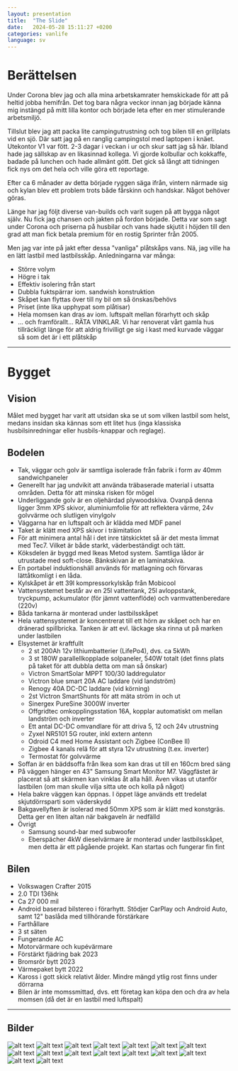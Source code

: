 ```yaml
---
layout: presentation
title:  "The Slide"
date:   2024-05-28 15:11:27 +0200
categories: vanlife
language: sv
---
```

# Berättelsen
Under Corona blev jag och alla mina arbetskamrater hemskickade för att på heltid jobba hemifrån. Det tog bara några veckor innan jag började känna mig instängd på mitt lilla kontor och började leta efter en mer stimulerande arbetsmiljö.

Tillslut blev jag att packa lite campingutrustning och tog bilen till en grillplats vid en sjö. Där satt jag på en ranglig campingstol med laptopen i knäet. Utekontor V1 var fött.
2-3 dagar i veckan i ur och skur satt jag så här. Ibland hade jag sällskap av en likasinnad kollega. Vi gjorde kolbullar och kokkaffe, badade på lunchen och hade allmänt gött. Det gick så långt att tidningen fick nys om det hela och ville göra ett reportage.

Efter ca 6 månader av detta började ryggen säga ifrån, vintern närmade sig och kylan blev ett problem trots både fårskinn och handskar. Något behöver göras.

Länge har jag följt diverse van-builds och varit sugen på att bygga något själv. Nu fick jag chansen och jakten på fordon började. Detta var som sagt under Corona och priserna på husbilar och vans hade skjutit i höjden till den grad att man fick betala premium för en rostig Sprinter från 2005.

Men jag var inte på jakt efter dessa "vanliga" plåtskåps vans. Nä, jag ville ha en lätt lastbil med lastbilsskåp. Anledningarna var många:
- Större volym
- Högre i tak
- Effektiv isolering från start
- Dubbla fuktspärrar iom. sandwish konstruktion
- Skåpet kan flyttas över till ny bil om så önskas/behövs
- Priset (inte lika upphypat som plåtisar)
- Hela momsen kan dras av iom. luftspalt mellan förarhytt och skåp
- ... och framförallt... RÄTA VINKLAR. Vi har renoverat vårt gamla hus tillräckligt länge för att aldrig frivilligt ge sig i kast med kurvade väggar så som det är i ett plåtskåp

---
# Bygget
<!-- .slide: data-background-image="/media/IMG_4445.png" -->

## Vision
Målet med bygget har varit att utsidan ska se ut som vilken lastbil som helst, medans insidan ska kännas som ett litet hus (inga klassiska husbilsinredningar eller husbils-knappar och reglage).

## Bodelen
<!-- .slide: scrollable="true" -->
- Tak, väggar och golv är samtliga isolerade från fabrik i form av 40mm sandwichpaneler
- Generellt har jag undvikit att använda träbaserade material i utsatta områden. Detta för att minska risken för mögel
- Underliggande golv är en oljehärdad plywoodskiva. Ovanpå denna ligger 3mm XPS skivor, aluminiumfolie för att reflektera värme, 24v golvvärme och slutligen vinylgolv
- Väggarna har en luftspalt och är klädda med MDF panel <!-- .element: smaller="true" -->
- Taket är klätt med XPS skivor i träimitation
- För att minimera antal hål i det inre tätskicktet så är det mesta limmat med Tec7. Vilket är både starkt, väderbeständigt och tätt.
- Köksdelen är byggd med Ikeas Metod system. Samtliga lådor är utrustade med soft-close. Bänkskivan är en laminatskiva.
- En portabel induktionshäll används för matlagning och förvaras lättåtkomligt i en låda.
- Kylskåpet är ett 39l kompressorkylskåp från Mobicool
- Vattensystemet består av en 25l vattentank, 25l avloppstank, tryckpump, ackumulator (för jämnt vattenflöde) och varmvattenberedare (220v)
- Båda tankarna är monterad under lastbilsskåpet
- Hela vattensystemet är koncentrerat till ett hörn av skåpet och har en dränerad spillbricka. Tanken är att evl. läckage ska rinna ut på marken under lastbilen
- Elsystemet är kraftfullt
  - 2 st 200Ah 12v lithiumbatterier (LifePo4), dvs. ca 5kWh
  - 3 st 180W parallellkopplade solpaneler, 540W totalt (det finns plats på taket för att dubbla detta om man så önskar)
  - Victron SmartSolar MPPT 100/30 laddregulator
  - Victron blue smart 20A AC laddare (vid landström)
  - Renogy 40A DC-DC laddare (vid körning)
  - 2st Victron SmartShunts för att mäta ström in och ut
  - Sinergex PureSine 3000W inverter
  - Offgridtec omkopplingsstation 16A, kopplar automatiskt om mellan landström och inverter
  - Ett antal DC-DC omvandlare för att driva 5, 12 och 24v utrustning
  - Zyxel NR5101 5G router, inkl extern antenn
  - Odroid C4 med Home Assistant och Zigbee (ConBee II)
  - Zigbee 4 kanals relä för att styra 12v utrustning (t.ex. inverter)
  - Termostat för golvvärme
- Soffan är en bäddsoffa från Ikea som kan dras ut till en 160cm bred säng
- På väggen hänger en 43" Samsung Smart Monitor M7. Väggfästet är placerat så att skärmen kan vinklas åt alla håll. Även vikas ut utanför lastbilen (om man skulle vilja sitta ute och kolla på något)
- Hela bakre väggen kan öppnas. I öppet läge används ett tredelat skjutdörrsparti som väderskydd
- Bakgavellyften är isolerad med 50mm XPS som är klätt med konstgräs. Detta ger en liten altan när bakgaveln är nedfälld
- Övrigt
  - Samsung sound-bar med subwoofer
  - Eberspächer 4kW dieselvärmare är monterad under lastbilsskåpet, men detta är ett pågående projekt. Kan startas och fungerar fin fint <!-- .section  -->

## Bilen
  - Volkswagen Crafter 2015
  - 2.0 TDI 136hk
  - Ca 27 000 mil
  - Android baserad bilstereo i förarhytt. Stödjer CarPlay och Android Auto, samt 12" baslåda med tillhörande förstärkare
  - Farthållare
  - 3 st säten
  - Fungerande AC
  - Motorvärmare och kupévärmare
  - Förstärkt fjädring bak 2023
  - Bromsrör bytt 2023
  - Värmepaket bytt 2022
  - Kaross i gott skick relativt ålder. Mindre mängd ytlig rost finns under dörrarna
  - Bilen är inte momssmittad, dvs. ett företag kan köpa den och dra av hela momsen (då det är en lastbil med luftspalt)

---
## Bilder
![alt text](/media/IMG_4445.png) ![alt text](/media/IMG_4449.png) ![alt text](/media/IMG_4453.png) ![alt text](/media/IMG_4457.png) ![alt text](/media/IMG_4458.png) ![alt text](/media/IMG_4459.png) ![alt text](/media/IMG_4461.png) ![alt text](/media/IMG_4477.png) ![alt text](/media/IMG_9498.png) ![alt text](/media/IMG_9503.png) ![alt text](/media/IMG_9510.png) ![alt text](/media/IMG_9514.png) ![alt text](/media/IMG_9533.png) ![alt text](/media/IMG_9540.png) ![alt text](/media/IMG_9549.png) ![alt text](/media/IMG_9554.png)